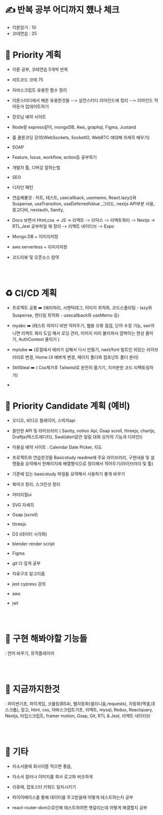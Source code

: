 # ✍️ 반복 공부 어디까지 헀나 체크
- 이론암기 : 10
- 코테연습 : 25

# 💭 Priority 계획
- 이론 공부, 코테연습 5개씩 반복

- 리트코드 코테 75

- 자바스크립트 유용한 함수 정리
- 이론스터디에서 배운 유용한것들 --> 실전스터디 리마인드에 정리 --> 리마인드 적어둔거 업데이트하기

- 장모님 예약 사이트
- Node랑 express같이, mongoDB, Aws, graphql, Figma, Justand
- 줌 클론코딩 강의(WebSockets, SocketIO, WebRTC 에대해 자세히 배우기)
- SOAP
- Feature, Issue, workflow, action등 공부하기
- 개발자 툴, 디버깅 잘하는법
- SEO
- 디자인 패턴

- 연습해볼것 : 차트, 테스트, usecallback, usememo, React.lazy()와 Suspense, useTransition, useDeferredValue ,그리드, nextjs API부분 사용, 몽고디비, nextauth, Sanity, 
- Docs 보면서 Html,css -> JS -> 리액트 -> 리덕스 -> 리액트쿼리 -> Nextjs -> RTL,Jest 공부파일 재 정리 -> 리액트 네이티브 -> Expo

- Mongo DB + 이미지저장
- aws serverless + 이미지저장

- 코드리뷰 및 오픈소스 참여

<br> <br>

# ♻ CI/CD 계획
- 프로젝트 공통 ➡️ (에러처리, 시멘틱태그, 이미지 최적화, 코드스플리팅 - lazy와 Suspense, 렌더링 최적화 - usecallback와 useMemo 등)
- myabc ➡️ (테스트 아이디 비번 적어두기, 웹용 오류 점검, 단어 수정 기능, swr아니면 리액트 쿼리 도입 해서 로딩 관리, 이미지 미리 불러와서 깜박이는 현상 줄이기, AuthContext 줄이기 )
- mytube ➡️ (로컬에서 에러가 심해서 다시 만들기, next/font 빌트인 되있는 라이브러리로 변경, Home UI 예쁘게 변경, 페이지 폴더와 컴포넌트 폴더 분리)
- StillSteal ➡️ ( Css제거후 Tailwind로 완전히 옮기기, 지저분한 코드 리팩토링하기)

- 
# 📆 Priority Candidate 계획 (예비)

- 오디오, 비디오 플레이어, 스피치api

- 쓸만한 API 및 라이브러리 ( Sanity, notion Api, Gsap scroll, threejs, chartjs, Draftjs(텍스트에디터), Swal(alert같은 알림 대화 상자의 기능과 디자인))

- 미용실 예약 사이트 : Calendar Date Picker, 지도

- 프로젝트와 연습한것들 Basicstudy readme에 주요 라이브러리, 구현내용 및 설명들을 요약해서 한페이지에 배열형식으로 정리해서 적어두기(라이브러리 및 툴)

- 기존에 있는 basicstudy 파일들 요약해서 사용하기 좋게 바꾸기

- 북마크 정리, 스크린샷 정리

- 머티리얼ui
- SVG 자세히
- Gsap (scroll)
- threejs
- D3 (데이터 시각화)
- blender render script
- Figma
- git 더 깊게 공부
- 자료구조 알고리즘
- jest cypress 강의
- aws
- jwt

<br> <br>

# 📌 구현 해봐야할 기능들 
: 언어 바꾸기, 뮤직플레이어

<br> <br>

# 📌 지금까지한것
: 파이썬기초, 파이게임, 크롤링(BS4), 웹자동화(셀리니움,requests), 자동화(엑셀,데스크톱),
장고, html, css, 자바스크립트기초, 리액트, mysql, Redux, Reactquary, Nextjs, 타입스크립트, framer motion, Gsap, Git, RTL & Jest, 리액트 네이티브

<br> <br>

# 🎸 기타
- 자소서쓸때 회사이름 적으면 좋음,
- 자소서 컬러나 이미지를 회사 로고와 비슷하게
- 리쥬매, 잡포스터 키워드 일치시키기

- 파이어베이스를 통해 데이터를 주고받을때 어떻게 테스트하는지 공부
- react-router-dom으로인해 테스트하려면 햇갈리는데 어떻게 해결할지 공부

